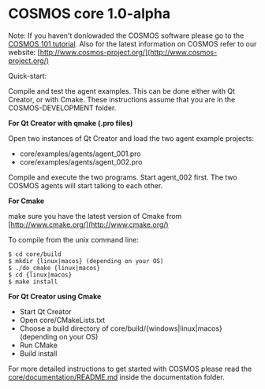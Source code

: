 COSMOS core 1.0-alpha
=====================

Note: If you haven't donlowaded the COSMOS software please go to the [COSMOS 101 tutorial](https://bitbucket.org/cosmos/tutorial). Also for the latest information on COSMOS refer to our website:
[http://www.cosmos-project.org/](http://www.cosmos-project.org/)

Quick-start:

Compile and test the agent examples. This can be done either with Qt Creator, or with
Cmake. These instructions assume that you are in the COSMOS-DEVELOPMENT folder.

**For Qt Creator with qmake (.pro files)**

Open two instances of Qt Creator and load the two agent example projects: 

* core/examples/agents/agent_001.pro 
* core/examples/agents/agent_002.pro

Compile and execute the two programs. Start agent_002 first. 
The two COSMOS agents will start talking to each other.

**For Cmake**

make sure you have the latest version of Cmake from [http://www.cmake.org/](http://www.cmake.org/)

To compile from the unix command line:

```
$ cd core/build
$ mkdir {linux|macos} (depending on your OS)
$ ./do_cmake {linux|macos}
$ cd {linux|macos}
$ make install
```

**For Qt Creator using Cmake**

* Start Qt Creator
* Open core/CMakeLists.txt
* Choose a build directory of core/build/{windows|linux|macos} (depending on your OS)
* Run CMake
* Build install

For more detailed instructions to get started with COSMOS
please read the [core/documentation/README.md](https://bitbucket.org/cosmos/core/src/master/documentation/README.md) inside the 
documentation folder.